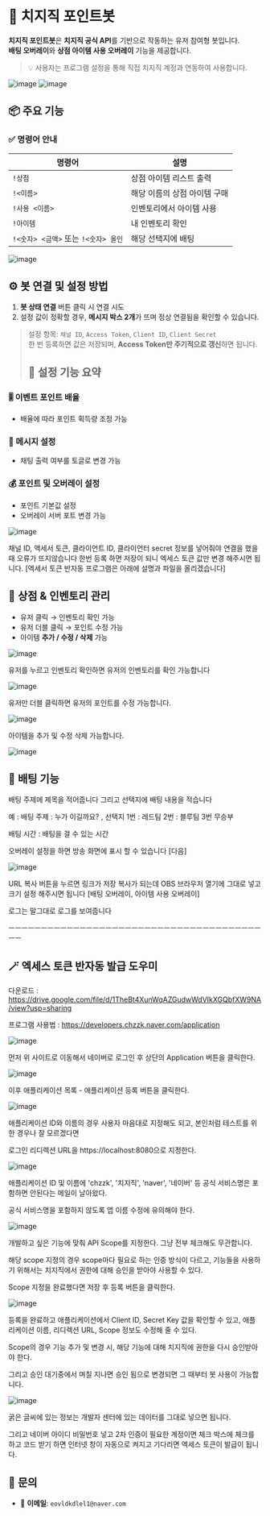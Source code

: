 # 🎯 치지직 포인트봇

**치지직 포인트봇**은 **치지직 공식 API**를 기반으로 작동하는 유저 참여형 봇입니다.  
**배팅 오버레이**와 **상점 아이템 사용 오버레이** 기능을 제공합니다.

> 💡 사용자는 프로그램 설정을 통해 직접 치지직 계정과 연동하여 사용합니다.

![image](https://github.com/user-attachments/assets/3d0595bc-c8c9-4e19-8631-6a62b89c881b)
![image](https://github.com/user-attachments/assets/d8ba9d9d-1dd6-4484-845a-1355d192f56e)


## 📦 주요 기능

### ✅ 명령어 안내

| 명령어 | 설명 |
|--------|------|
| `!상점` | 상점 아이템 리스트 출력 |
| `!<이름>` | 해당 이름의 상점 아이템 구매 |
| `!사용 <이름>` | 인벤토리에서 아이템 사용 |
| `!아이템` | 내 인벤토리 확인 |
| `!<숫자> <금액>` 또는 `!<숫자> 올인` | 해당 선택지에 배팅 |


![image](https://github.com/user-attachments/assets/2060cfe4-5767-46e5-8556-c0e99c3d4101)

## ⚙️ 봇 연결 및 설정 방법

1. **봇 상태 연결** 버튼 클릭 시 연결 시도  
2. 설정 값이 정확할 경우, **메시지 박스 2개**가 뜨며 정상 연결됨을 확인할 수 있습니다.

> 설정 항목: `채널 ID`, `Access Token`, `Client ID`, `Client Secret`  
한 번 등록하면 값은 저장되며, **Access Token만 주기적으로 갱신**하면 됩니다.
> 
> ## 🔧 설정 기능 요약

### 🎚️ 이벤트 포인트 배율
- 배율에 따라 포인트 획득량 조정 가능

### 💬 메시지 설정
- 채팅 출력 여부를 토글로 변경 가능

### 💰 포인트 및 오버레이 설정
- 포인트 기본값 설정  
- 오버레이 서버 포트 변경 가능

![image](https://github.com/user-attachments/assets/c70a2477-4ff2-47a8-b8af-3743db9ae015)

채널 ID, 액세서 토큰, 클라이언트 ID, 클라이언터 secret 정보를 넣어줘야 연결을 했을 때 오류가 뜨지않습니다 한번 등록 하면 저장이 되니 엑세스 토큰 값만 변경 해주시면 됩니다. [엑세서 토큰 반자동 프로그램은 아래에 설명과 파일을 올리겠습니다]

## 🛒 상점 & 인벤토리 관리

- 유저 클릭 → 인벤토리 확인 가능  
- 유저 더블 클릭 → 포인트 수정 가능  
- 아이템 **추가 / 수정 / 삭제** 가능

![image](https://github.com/user-attachments/assets/32c9a8d6-a17d-4454-80cf-72e6c0883583)

유저를 누르고 인벤토리 확인하면 유저의 인벤토리를 확인 가능합니다

![image](https://github.com/user-attachments/assets/a340365d-e311-48e4-a251-b5edad4087da)

유저만 더블 클릭하면 유저의 포인트를 수정 가능합니다.

![image](https://github.com/user-attachments/assets/540b24ac-e1b1-49ff-af74-3ff0cec613e0)

아이템을 추가 및 수정 삭제 가능합니다.

![image](https://github.com/user-attachments/assets/e398417c-e33c-43d0-a377-455a0fe99843)

## 🎰 배팅 기능

배팅 주제에 제목을 적어줍니다 그리고 선택지에 배팅 내용을 적습니다 

예 : 배팅 주제 : 누가 이길까요? , 선택지 1번 : 레드팀 2번 : 블루팀 3번 무승부

배팅 시간 : 배팅을 걸 수 있는 시간

오버레이 설정을 하면 방송 화면에 표시 할 수 있습니다 [다음]

![image](https://github.com/user-attachments/assets/db50f503-45a5-460d-85dd-2f22459d880b)

URL 복사 버튼을 누르면 링크가 저장 복사가 되는데 OBS 브라우저 열기에 그대로 넣고 크기 설정 해주시면 됩니다 [배팅 오버레이, 아이템 사용 오버레이]

로그는 말그대로 로그를 보여줍니다

ㅡㅡㅡㅡㅡㅡㅡㅡㅡㅡㅡㅡㅡㅡㅡㅡㅡㅡㅡㅡㅡㅡㅡㅡㅡㅡㅡㅡㅡㅡㅡㅡㅡㅡㅡㅡㅡㅡㅡㅡㅡ

## 🪄 엑세스 토큰 반자동 발급 도우미

다운로드 : https://drive.google.com/file/d/1TheBt4XunWqAZGudwWdVIkXGQbfXW9NA/view?usp=sharing

프로그램 사용법 : https://developers.chzzk.naver.com/application

 ![image](https://github.com/user-attachments/assets/bef2af4d-a21d-4b4b-8287-868d153b8d9f)

 먼저 위 사이트로 이동해서 네이버로 로그인 후 상단의 Application 버튼을 클릭한다.

![image](https://github.com/user-attachments/assets/50817bb4-58eb-41fd-8756-3f61164f7571)

이후 애플리케이션 목록 - 애플리케이션 등록 버튼을 클릭한다.

 ![image](https://github.com/user-attachments/assets/2f65dce7-af97-445a-8c76-3300060e71a9)

 애플리케이션 ID와 이름의 경우 사용자 마음대로 지정해도 되고, 본인처럼 테스트를 위한 경우나 잘 모르겠다면

로그인 리디렉션 URL을 https://localhost:8080으로 지정한다.

![image](https://github.com/user-attachments/assets/08490ae3-e0f4-4975-95e4-4486b1688282)

애플리케이션 ID 및 이름에 'chzzk', '치지직', 'naver', '네이버' 등 공식 서비스명은 포함하면 안된다는 메일이 날아왔다.

공식 서비스명을 포함하지 않도록 앱 이름 수정에 유의해야 한다.

![image](https://github.com/user-attachments/assets/cf4bf493-6efa-445f-b78b-44a12bb87cfd)

개발하고 싶은 기능에 맞춰 API Scope를 지정한다. 그냥 전부 체크해도 무관합니다.

해당 scope 지정의 경우 scope마다 필요로 하는 인증 방식이 다르고, 기능들을 사용하기 위해서는 치지직에서 권한에 대해 승인을 받아야 사용할 수 있다.

Scope 지정을 완료했다면 저장 후 등록 버튼을 클릭한다.

![image](https://github.com/user-attachments/assets/e266e3ff-f261-4598-986f-5a9047e727ab)

등록을 완료하고 애플리케이션에서 Client ID, Secret Key 값을 확인할 수 있고, 애플리케이션 이름, 리디렉션 URL, Scope 정보도 수정해 줄 수 있다.

Scope의 경우 기능 추가 및 변경 시, 해당 기능에 대해 치지직에 권한을 다시 승인받아야 한다.

그리고 승인 대기중에서 며칠 지나면 승인 됨으로 변경되면 그 때부터 봇 사용이 가능합니다.

![image](https://github.com/user-attachments/assets/edba3fef-08d1-4ce5-a806-a99e68c1c9a8)

굵은 글씨에 있는 정보는 개발자 센터에 있는 데이터를 그대로 넣으면 됩니다.

그리고 네이버 아이디 비밀번호 넣고 2차 인증이 필요한 계정이면 체크 박스에 체크를 하고 코드 받기 하면 인터넷 창이 자동으로 켜지고 기다리면 엑세스 토큰이 발급이 됩니다.

## 📝 문의

- 💌 **이메일**: `eovldkdlel1@naver.com`
